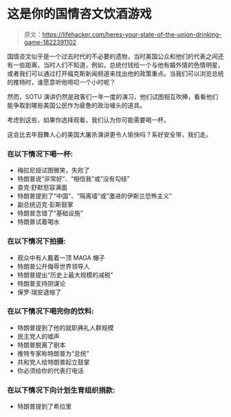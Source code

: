 # 这是你的国情咨文饮酒游戏

> 原文：<https://lifehacker.com/heres-your-state-of-the-union-drinking-game-1822391102>

国情咨文似乎是一个过去时代的不必要的遗物，当时美国公众和他们的代表之间还有一些距离，当时人们不知道，例如，总统付钱给一个与他有婚外情的色情明星，或者我们可以通过打开福克斯新闻频道来找出他的政策重点。当我们可以浏览总统的推特时，谁愿意听他唠叨一个小时呢？



然而，SOTU 演讲仍然是政客们一年一度的演习，他们试图相互吹捧，看看他们能争取到哪些美国公民作为疲惫的政治噱头的道具。

考虑到这些，如果你选择观看，我们认为你可能需要喝一杯。

这会比去年鼓舞人心的美国大屠杀演讲更令人愉快吗？系好安全带，我们走。

### 在以下情况下喝一杯:

*   梅拉尼娅试图微笑，失败了
*   特朗普说“非常好”、“相信我”或“没有勾结”
*   查克·舒默怒容满面
*   特朗普提到了“中国”、“隔离墙”或“激进的伊斯兰恐怖主义”
*   副总统迈克·彭斯鼓掌
*   特朗普念错了“基础设施”
*   特朗普试着喝水

### 在以下情况下拍摄:

*   观众中有人戴着一顶 MAGA 帽子
*   特朗普公开侮辱世界领导人
*   特朗普提出“历史上最大规模的减税”
*   特朗普支持阴谋论
*   保罗·瑞安退缩了

### 在以下情况下喝完你的饮料:

*   特朗普提到了他的就职典礼人群规模
*   民主党人的嘘声
*   特朗普脱离了剧本
*   推特专家称特朗普为“总统”
*   共和党人给特朗普起立鼓掌
*   你必须给你的代表打电话

### 在以下情况下向计划生育组织捐款:

*   特朗普提到了希拉里